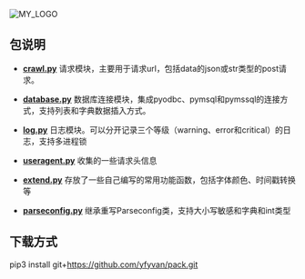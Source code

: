 
![MY_LOGO](https://ldh-tmp.oss-cn-beijing.aliyuncs.com/%E5%B1%8F%E5%B9%95%E5%BF%AB%E7%85%A7%202019-05-22%2016.42.43.png?OSSAccessKeyId=LTAIkiNsOsN9wcNH&Expires=1645608247&Signature=gSLRP8iUsqXAKh06CSCpyTlmHGQ%3D)

## 包说明

- __[crawl.py](https://github.com/yfyvan/pack/blob/master/crawl.py)__ 请求模块，主要用于请求url，包括data的json或str类型的post请求。

- __[database.py](https://github.com/yfyvan/pack/blob/master/database.py)__ 数据库连接模块，集成pyodbc、pymsql和pymssql的连接方式，支持列表和字典数据插入方式。

- __[log.py](https://github.com/yfyvan/pack/blob/master/log.py)__ 日志模块。可以分开记录三个等级（warning、error和critical）的日志，支持多进程锁

- __[useragent.py](https://github.com/yfyvan/pack/blob/master/useragent.py)__ 收集的一些请求头信息

- __[extend.py](https://github.com/yfyvan/pack/blob/master/extend.py)__ 存放了一些自己编写的常用功能函数，包括字体颜色、时间戳转换等

- __[parseconfig.py](https://github.com/yfyvan/pack/blob/master/parseconfig.py)__ 继承重写Parseconfig类，支持大小写敏感和字典和int类型


## 下载方式

pip3 install git+https://github.com/yfyvan/pack.git
